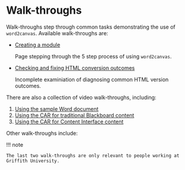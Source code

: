 # Walk-throughs

Walk-throughs step through common tasks demonstrating the use of ```word2canvas```. Available walk-throughs are:

- [Creating a module](create-a-module.md)

    Page stepping through the 5 step process of using ```word2canvas```.

- [Checking and fixing HTML conversion outcomes](html-check.md)

    Incomplete examiniation of diagnosing common HTML version outcomes.


There are also a collection of video walk-throughs, including:

1. [Using the sample Word document](using-the-sample.md)
2. [Using the CAR for traditional Blackboard content](blackboard-car.md)
3. [Using the CAR for Content Interface content](ci-car.md)

Other walk-throughs include:



!!! note

    The last two walk-throughs are only relevant to people working at Griffith University.
